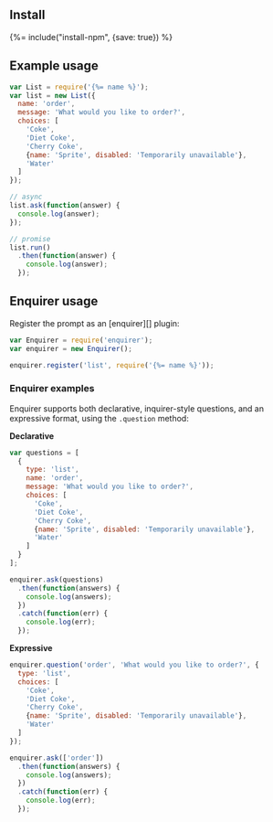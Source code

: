 ## Install
{%= include("install-npm", {save: true}) %}

## Example usage

```js
var List = require('{%= name %}');
var list = new List({
  name: 'order',
  message: 'What would you like to order?',
  choices: [
    'Coke',
    'Diet Coke',
    'Cherry Coke',
    {name: 'Sprite', disabled: 'Temporarily unavailable'},
    'Water'
  ]
});

// async
list.ask(function(answer) {
  console.log(answer);
});

// promise
list.run()
  .then(function(answer) {
    console.log(answer);
  });
```

## Enquirer usage

Register the prompt as an [enquirer][] plugin:

```js
var Enquirer = require('enquirer');
var enquirer = new Enquirer();

enquirer.register('list', require('{%= name %}'));
```

### Enquirer examples

Enquirer supports both declarative, inquirer-style questions, and an expressive format, using the `.question` method:

**Declarative**

```js
var questions = [
  {
    type: 'list',
    name: 'order',
    message: 'What would you like to order?',
    choices: [
      'Coke',
      'Diet Coke',
      'Cherry Coke',
      {name: 'Sprite', disabled: 'Temporarily unavailable'},
      'Water'
    ]
  }
];

enquirer.ask(questions)
  .then(function(answers) {
    console.log(answers);
  })
  .catch(function(err) {
    console.log(err);
  });
```

**Expressive**

```js
enquirer.question('order', 'What would you like to order?', {
  type: 'list',
  choices: [
    'Coke',
    'Diet Coke',
    'Cherry Coke',
    {name: 'Sprite', disabled: 'Temporarily unavailable'},
    'Water'
  ]
});

enquirer.ask(['order'])
  .then(function(answers) {
    console.log(answers);
  })
  .catch(function(err) {
    console.log(err);
  });
```
